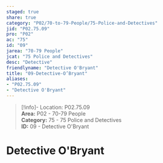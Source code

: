 ```yaml
---  
staged: true  
share: true  
category: "P02/70-to-79-People/75-Police-and-Detectives"  
jid: "P02.75.09"  
pro: "P02"  
ac: "75"  
id: "09"  
jarea: "70-79 People"  
jcat: "75 Police and Detectives"  
desc: "Detective"  
friendlyname: "Detective O'Bryant"  
title: "09-Detective-O’Bryant"  
aliases:   
- "P02.75.09"  
- "Detective O'Bryant"  
---  
```

>[!info]- Location: P02.75.09  
>**Area:** P02 - 70-79 People  
>**Category:** 75 - 75 Police and Detectives  
>**ID:** 09 - Detective O'Bryant  
  
# Detective O'Bryant  
  
  
